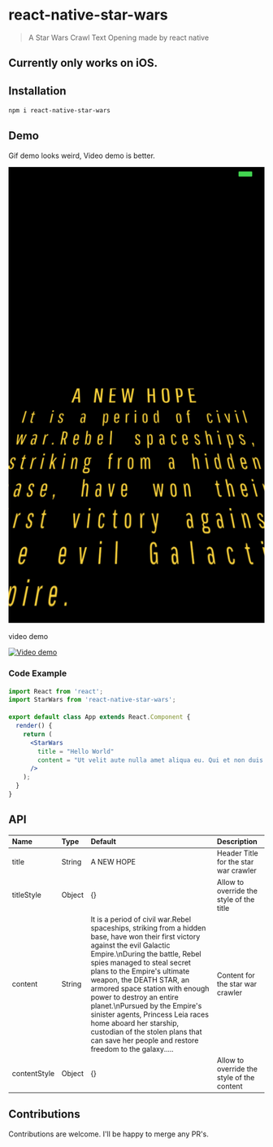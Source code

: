 # react-native-star-wars
> A Star Wars Crawl Text Opening made by react native

## Currently only works on iOS.

## Installation

```sh
npm i react-native-star-wars
```

## Demo

Gif demo looks weird, Video demo is better.

![starwars](docs/starwars.gif)

video demo

[![Video demo](http://img.youtube.com/vi/-SdtwGEwzIA/0.jpg)](https://www.youtube.com/watch?v=-SdtwGEwzIA)

### Code Example

```jsx
import React from 'react';
import StarWars from 'react-native-star-wars';

export default class App extends React.Component {
  render() {
    return (
      <StarWars
        title = "Hello World"
        content = "Ut velit aute nulla amet aliqua eu. Qui et non duis nisi adipisicing ad incididunt cillum Lorem cupidatat. Eu pariatur aliqua culpa esse excepteur sint ad laborum sint eiusmod laboris nulla ullamco. Aliqua voluptate ipsum elit et culpa ea culpa duis deserunt duis aute aliqua. Ea Lorem qui proident ut officia est anim adipisicing do in irure aliqua anim. Consequat quis aute anim velit."
      />
    );
  }
}
```

## API

| Name        			    | Type     | Default  | Description |
|:-------------------------|:---------|:---------|:------------|
| title      | String | A NEW HOPE | Header Title for the star war crawler|
| titleStyle | Object | {}     | Allow to override the style of the title | 
| content    | String | It is a period of civil war.Rebel spaceships, striking from a hidden base, have won their first victory against the evil Galactic Empire.\nDuring the battle, Rebel spies managed to steal secret plans to the Empire\'s ultimate weapon, the DEATH STAR, an armored space station with enough power to destroy an entire planet.\nPursued by the Empire\'s sinister agents, Princess Leia races home aboard her starship, custodian of the stolen plans that can save her people and restore freedom to the galaxy..... | Content for the star war crawler|
| contentStyle | Object | {} | Allow to override the style of the content | 



## Contributions
Contributions are welcome. I'll be happy to merge any PR's.
